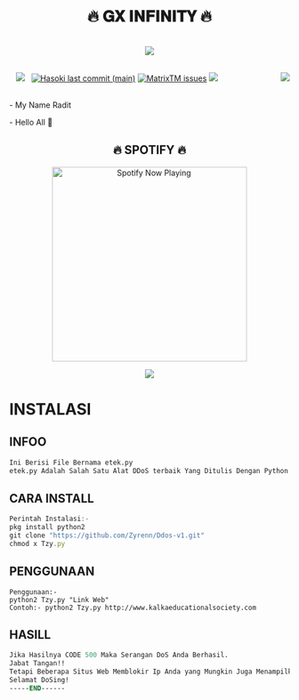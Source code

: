 
  <body>
<h1 align="center">🔥 𝐆𝐗 𝐈𝐍𝐅𝐈𝐍𝐈𝐓𝐘 🔥</h1>
<br>
<div align="center">
<img src="htt://raw.githubusercontent.com/Zyrenn/Mihye/main/1.jpg">
</div>
<br>
</p>
<div>
<img src="htt://github.com/RadittX7/Logo/raw/main/1687277568223.jpg" align="right">
<div>
</p>
</p>
</p>
<p align="center"> </p> <img stars/cutipu/HASOKI?color=%23DF0067&style=for-the-badge"/> &nbsp;
 <img src="https://img.shields.io/github/forks/cutipu/HASOKI?color=%239999FF&style=for-the-badge"/> &nbsp;
  <a href="#"><img alt="Hasoki last commit (main)" src="https://img.shields.io/github/last-commit/cutipu/HASOKI/main?color=green&style=for-the-badge"></a>
 <a href="https://github.com/RadittX7/GX/issues"><img alt="MatrixTM issues" src="https://img.shields.io/github/issues/cutipu/HASOKI?color=purple&style=for-the-badge"></a>
   <img src="https://img.shields.io/github/license/cutipu/HASOKI?color=%23E8E8E8&style=for-the-badge"/> &nbsp;
<br><br>
</p>
<p align="center">
</p>
- My Name Radit
</p>
- Hello All 👋
<br>
</p>
<h2 align="center">🔥 SPOTIFY 🔥</h2>
<p align="center">
  <a href="https://open.spotify.com/track/4bNvS25ZVMCvLHEUV87mp4?si=yb1PaPVnRgiTYedy8r6i_g&utm_source=copy-link&context=spotify%3Aplaylist%3A37i9dQZF1EIVoBTSiHHsdx&dl_branch=1" target="_blank"><img src="https://now-playing-on-spotify.vercel.app/api/spotify" alt="Spotify Now Playing" width="350"/></a>
</p>
<p align="center"><a href="https://github.com/Zyrenn"><img src="https://github-readme-stats.vercel.app/api?username=Zyrenn&show_icons=true&theme=radical"></a></p>
</div>

# INSTALASI
## INFOO
```bash
Ini Berisi File Bernama etek.py
etek.py Adalah Salah Satu Alat DDoS terbaik Yang Ditulis Dengan Python.
```
## CARA INSTALL
```ts
Perintah Instalasi:-
pkg install python2
git clone "https://github.com/Zyrenn/Ddos-v1.git"
chmod x Tzy.py
```
## PENGGUNAAN
```ls
Penggunaan:-
python2 Tzy.py "Link Web"
Contoh:- python2 Tzy.py http://www.kalkaeducationalsociety.com
```
## HASILL
```pl
Jika Hasilnya CODE 500 Maka Serangan DoS Anda Berhasil.
Jabat Tangan!!
Tetapi Beberapa Situs Web Memblokir Ip Anda yang Mungkin Juga Menampilkan CODE RESPON 500
Selamat DoSing!
-----END------
```
</div>
</body>
